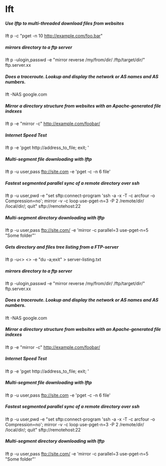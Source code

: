 # lft

##### Use lftp to multi-threaded download files from websites

   lft p -c "pget -n 10 http://example.com/foo.bar"

##### mirrors directory to a ftp server

   lft p -ulogin,passwd -e "mirror reverse /my/from/dir/ /ftp/target/dir/" ftp.server.xx

##### Does a traceroute. Lookup and display the network or AS names and AS numbers.

   lft  -NAS google.com

##### Mirror a directory structure from websites with an Apache-generated file indexes

   lft p -e "mirror -c" http://example.com/foobar/

##### Internet Speed Test

   lft p -e 'pget http://address_to_file; exit; '

##### Multi-segment file downloading with lftp

   lft p -u user,pass ftp://site.com -e 'pget -c -n 6 file'

##### Fastest segmented parallel sync of a remote directory over ssh

   lft p -u user,pwd -e "set sftp:connect-program 'ssh -a -x -T -c arcfour -o Compression=no'; mirror -v -c loop use-pget-n=3 -P 2 /remote/dir/ /local/dir/; quit" sftp://remotehost:22

##### Multi-segment directory downloading with lftp

   lft p -u user,pass ftp://site.com/ -e 'mirror -c parallel=3 use-pget-n=5 "Some folder"'

##### Gets directory and files tree listing from a FTP-server

   lft p -u<<credentials>> <<server>> -e "du -a;exit" > server-listing.txt

##### mirrors directory to a ftp server

   lft p -ulogin,passwd -e "mirror reverse /my/from/dir/ /ftp/target/dir/" ftp.server.xx

##### Does a traceroute. Lookup and display the network or AS names and AS numbers.

   lft  -NAS google.com

##### Mirror a directory structure from websites with an Apache-generated file indexes

   lft p -e "mirror -c" http://example.com/foobar/

##### Internet Speed Test

   lft p -e 'pget http://address_to_file; exit; '

##### Multi-segment file downloading with lftp

   lft p -u user,pass ftp://site.com -e 'pget -c -n 6 file'

##### Fastest segmented parallel sync of a remote directory over ssh

   lft p -u user,pwd -e "set sftp:connect-program 'ssh -a -x -T -c arcfour -o Compression=no'; mirror -v -c loop use-pget-n=3 -P 2 /remote/dir/ /local/dir/; quit" sftp://remotehost:22

##### Multi-segment directory downloading with lftp

   lft p -u user,pass ftp://site.com/ -e 'mirror -c parallel=3 use-pget-n=5 "Some folder"'
